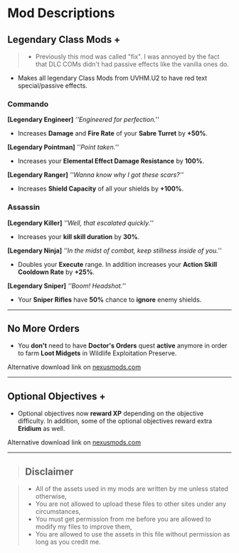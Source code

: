 # Mod Descriptions

## Legendary Class Mods +

> - Previously this mod was called "fix". I was annoyed by the fact that DLC COMs didn't had passive effects like the vanilla ones do.
- Makes all legendary Class Mods from UVHM.U2 to have red text special/passive effects.

### Commando

**[Legendary Engineer]** *''Engineered for perfection.''*
- Increases **Damage** and **Fire Rate** of your **Sabre Turret** by **+50%**.

**[Legendary Pointman]** *''Point taken.''*
- Increases your **Elemental Effect Damage Resistance** by **100%**.

**[Legendary Ranger]** *''Wanna know why I got these scars?''*
- Increases **Shield Capacity** of all your shields by **+100%**.

### Assassin

**[Legendary Killer]** *''Well, that escalated quickly.''*
- Increases your **kill skill duration** by **30%**.

**[Legendary Ninja]** *''In the midst of combat, keep stillness inside of you.''*
- Doubles your **Execute** range. In addition increases your **Action Skill Cooldown Rate** by **+25%**.

**[Legendary Sniper]** *''Boom! Headshot.''*
- Your **Sniper Rifles** have **50%** chance to **ignore** enemy shields.

***

## No More Orders

- You **don't** need to have **Doctor's Orders** quest **active** anymore in order to farm **Loot Midgets** in Wildlife Exploitation Preserve.

Alternative download link on [nexusmods.com](https://www.nexusmods.com/borderlands2/mods/65)

***

## Optional Objectives +

- Optional objectives now **reward XP** depending on the objective difficulty. In addition, some of the optional objectives reward extra **Eridium** as well. 

Alternative download link on [nexusmods.com](https://www.nexusmods.com/borderlands2/mods/66)

***

> ## Disclaimer

> - All of the assets used in my mods are written by me unless stated otherwise,
> - You are not allowed to upload these files to other sites under any circumstances,
> - You must get permission from me before you are allowed to modify my files to improve them,
> - You are allowed to use the assets in this file without permission as long as you credit me.

